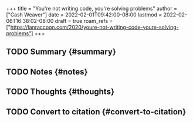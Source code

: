 +++
title = "You're not writing code, you're solving problems"
author = ["Cash Weaver"]
date = 2022-02-01T09:42:00-08:00
lastmod = 2022-02-06T16:38:02-08:00
draft = true
roam_refs = ["https://lanraccoon.com/2020/youre-not-writing-code-youre-solving-problems"]
+++

## <span class="org-todo todo TODO">TODO</span> Summary {#summary}


## <span class="org-todo todo TODO">TODO</span> Notes {#notes}


## <span class="org-todo todo TODO">TODO</span> Thoughts {#thoughts}


## <span class="org-todo todo TODO">TODO</span> Convert to citation {#convert-to-citation}
